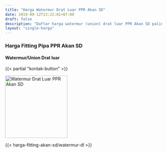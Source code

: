 ```yaml
---
title: "Harga Watermur Drat Luar PPR Akan SD"
date: 2019-09-12T13:22:01+07:00
draft: false
description: "Daftar harga watermur (union) drat luar PPR Akan SD paling update. Tersedia berbagai sambungan pipa PPR Akan SD."
layout: "single-harga"
---
```


### Harga Fitting Pipa PPR Akan SD

#### Watermur/Union Drat luar

{{< partial "kontak-button" >}}

<img src="../img/akan-sd/watermur-drat-luar.jpg" alt="Watermur Drat Luar PPR Akan SD" width="200">

{{< harga-fitting-akan-sd/watermur-dl >}}

